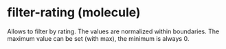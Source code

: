 # filter-rating (molecule)

Allows to filter by rating. The values are normalized within boundaries. The maximum value can be set (with max), the minimum is always 0.
